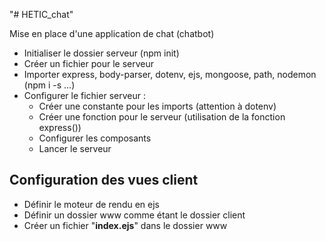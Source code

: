 "# HETIC_chat" 

Mise en place d'une application de chat (chatbot)

- Initialiser le dossier serveur (npm init)
- Créer un fichier pour le serveur
- Importer express, body-parser, dotenv, ejs, mongoose, path, nodemon (npm i -s ...)
- Configurer le fichier serveur :
    - Créer une constante pour les imports (attention à dotenv)
    - Créer une fonction pour le serveur (utilisation de la fonction express())
    - Configurer les composants
    - Lancer le serveur

## Configuration des vues client
- Définir le moteur de rendu en ejs
- Définir un dossier www comme étant le dossier client
- Créer un fichier "__index.ejs__" dans le dossier www

